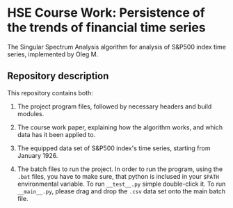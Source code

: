 # HSE Course Work: Persistence of the trends of financial time series
The Singular Spectrum Analysis algorithm for analysis of S&P500 index time series, implemented by Oleg M.
## Repository description
This repository contains both:

1. The project program files, followed by necessary headers and build modules.

2. The course work paper, explaining how the algorithm works, and which data has it been applied to.

3. The equipped data set of S&P500 index's time series, starting from January 1926.

3. The batch files to run the project.
   In order to run the program, using the `.bat` files, you have to make sure, 
   that python is inclused in your `$PATH` environmental variable.
   To run `__test__.py` simple double-click it. To run `__main__.py`, please
   drag and drop the `.csv` data set onto the main batch file.
